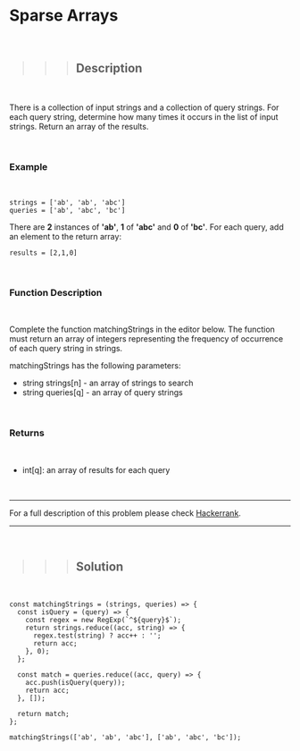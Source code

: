 # Sparse Arrays

</br>

> > > ## Description

</br>

There is a collection of input strings and a collection of query strings. For each query string, determine how many times it occurs in the list of input strings. Return an array of the results.

</br>

### Example

</br>

```
strings = ['ab', 'ab', 'abc']
queries = ['ab', 'abc', 'bc']

```

There are **2** instances of **'ab'**, **1** of **'abc'** and **0** of **'bc'**. For each query, add an element to the return array:

```
results = [2,1,0]
```

</br>

### Function Description

</br>

Complete the function matchingStrings in the editor below. The function must return an array of integers representing the frequency of occurrence of each query string in strings.

matchingStrings has the following parameters:

- string strings[n] - an array of strings to search
- string queries[q] - an array of query strings

</br>

### Returns

</br>

- int[q]: an array of results for each query

</br>

---

For a full description of this problem please check [Hackerrank](https://www.hackerrank.com/challenges/sparse-arrays/problem).

---

</br>

> > > ## Solution

</br>

```
const matchingStrings = (strings, queries) => {
  const isQuery = (query) => {
    const regex = new RegExp(`^${query}$`);
    return strings.reduce((acc, string) => {
      regex.test(string) ? acc++ : '';
      return acc;
    }, 0);
  };

  const match = queries.reduce((acc, query) => {
    acc.push(isQuery(query));
    return acc;
  }, []);

  return match;
};

matchingStrings(['ab', 'ab', 'abc'], ['ab', 'abc', 'bc']);
```

</br>

